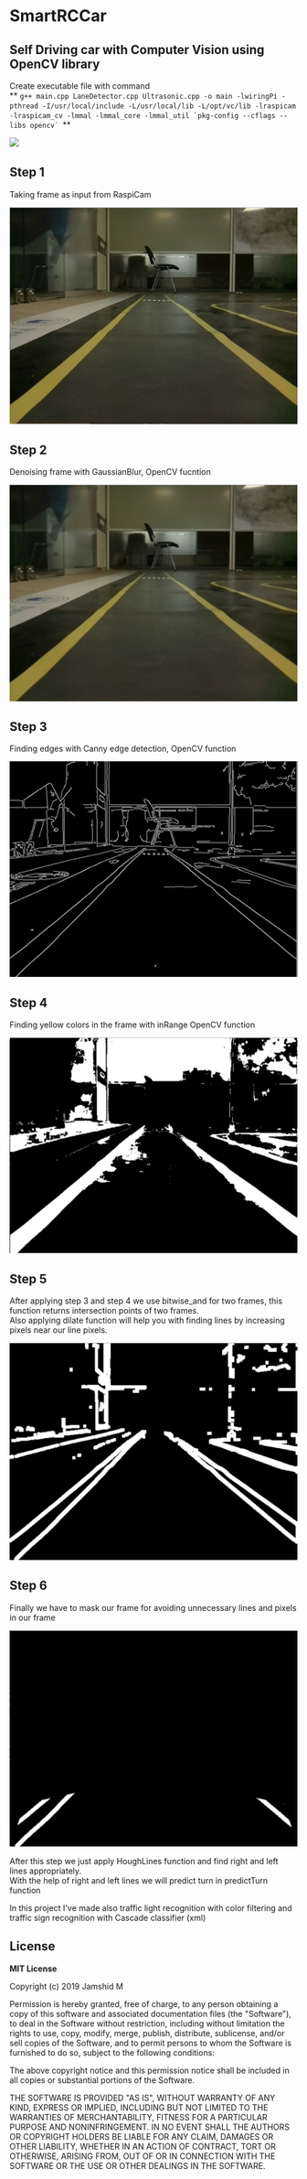 # SmartRCCar
## **Self Driving car with Computer Vision using OpenCV library**
Create executable file with command  <br />
** ```g++ main.cpp LaneDetector.cpp Ultrasonic.cpp -o main -lwiringPi -pthread -I/usr/local/include -L/usr/local/lib -L/opt/vc/lib -lraspicam -lraspicam_cv -lmmal -lmmal_core -lmmal_util `pkg-config --cflags --libs opencv` ```**

![](https://drive.google.com/uc?export=view&id=1ZBU3ZykYDZgPd88-yEJz9ojcN139LQX-)

## **Step 1**
Taking frame as input from RaspiCam

![alt text](https://github.com/Jamshid-M/SmartRCCar/blob/master/examples/original.png)

## **Step 2**
Denoising frame with GaussianBlur, OpenCV fucntion

![alt text](https://github.com/Jamshid-M/SmartRCCar/blob/master/examples/blurred.png)

## **Step 3**
Finding edges with Canny edge detection, OpenCV function

![alt text](https://github.com/Jamshid-M/SmartRCCar/blob/master/examples/Canny.png)

## **Step 4**
Finding yellow colors in the frame with inRange OpenCV function

![alt text](https://github.com/Jamshid-M/SmartRCCar/blob/master/examples/inRange.png)

## **Step 5**
After applying step 3 and step 4 we use bitwise_and for two frames, this function returns intersection points of two frames. <br/>
Also applying dilate function will help you with finding lines by increasing pixels near our line pixels.

![alt text](https://github.com/Jamshid-M/SmartRCCar/blob/master/examples/Canny+inRange.png)

## **Step 6**
Finally we have to mask our frame for avoiding unnecessary lines and pixels in our frame 

![alt text](https://github.com/Jamshid-M/SmartRCCar/blob/master/examples/mask.png)

After this step we just apply HoughLines function and find right and left lines appropriately.<br/>
With the help of right and left lines we will predict turn in predictTurn function

In this project I've made also traffic light recognition with color filtering and traffic sign recognition with Cascade classifier (xml)


## **License** 

**MIT License**

Copyright (c) 2019 Jamshid M

Permission is hereby granted, free of charge, to any person obtaining a copy
of this software and associated documentation files (the "Software"), to deal
in the Software without restriction, including without limitation the rights
to use, copy, modify, merge, publish, distribute, sublicense, and/or sell
copies of the Software, and to permit persons to whom the Software is
furnished to do so, subject to the following conditions:

The above copyright notice and this permission notice shall be included in all
copies or substantial portions of the Software.

THE SOFTWARE IS PROVIDED "AS IS", WITHOUT WARRANTY OF ANY KIND, EXPRESS OR
IMPLIED, INCLUDING BUT NOT LIMITED TO THE WARRANTIES OF MERCHANTABILITY,
FITNESS FOR A PARTICULAR PURPOSE AND NONINFRINGEMENT. IN NO EVENT SHALL THE
AUTHORS OR COPYRIGHT HOLDERS BE LIABLE FOR ANY CLAIM, DAMAGES OR OTHER
LIABILITY, WHETHER IN AN ACTION OF CONTRACT, TORT OR OTHERWISE, ARISING FROM,
OUT OF OR IN CONNECTION WITH THE SOFTWARE OR THE USE OR OTHER DEALINGS IN THE
SOFTWARE.
